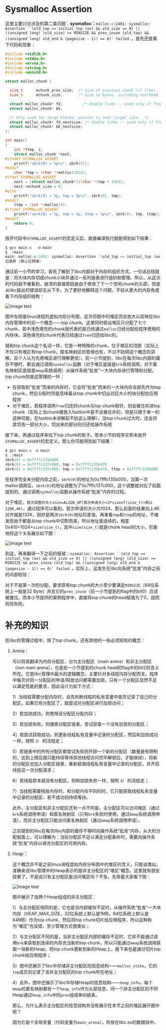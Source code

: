 # Sysmalloc Assertion

这里主要讨论涉及的第二类问题：**sysmalloc：**`malloc.c:2401: sysmalloc: Assertion ``(old_top == initial_top (av) && old_size == 0) || ((unsigned long) (old_size) >= MINSIZE && prev_inuse (old_top) && ((unsigned long) old_end & (pagesize - 1)) == 0)' failed.`，首先还是看下代码和现象：

```C
#include <stdlib.h>
#include <stdio.h>
#include <errno.h>
#include <string.h>
#include <unistd.h>

struct malloc_chunk {

  size_t      mchunk_prev_size;  /* Size of previous chunk (if free).  */
  size_t      mchunk_size;       /* Size in bytes, including overhead. */

  struct malloc_chunk* fd;         /* double links -- used only if free. */
  struct malloc_chunk* bk;

  /* Only used for large blocks: pointer to next larger size.  */
  struct malloc_chunk* fd_nextsize; /* double links -- used only if free. */
  struct malloc_chunk* bk_nextsize;
};

int main()
{
    int *ttmp, i;
    struct malloc_chunk *next;
#ifndef SYSMALLOC_ASSERT
    printf("sbrk(0) = %p\n", sbrk(0));
#endif
    char *tmp = (char *)malloc(1024);
#ifdef SYSMALLOC_ASSERT
    next = (struct malloc_chunk*)((char *)tmp + 1024);
    next->mchunk_size = 0;
#else
    printf("sbrk(0) = %p, tmp = %p\n", sbrk(0), tmp);
#endif
    ttmp = (int *)malloc(4);
#ifndef SYSMALLOC_ASSERT
    printf("sbrk(0) = %p, tmp = %p, ttmp = %p\n", sbrk(0), tmp, ttmp);
#endif
	return 0;
}
```

放开代码中`SYSMALLOC_ASSERT`的宏定义后，直接编译执行就能得到如下结果：

```c
$ gcc main.c  -o main
$ ./main
main: malloc.c:2401: sysmalloc: Assertion `(old_top == initial_top (av) && old_size == 0) || ((unsigned long) (old_size) >= MINSIZE && prev_inuse (old_top) && ((unsigned long) old_end & (pagesize - 1)) == 0)' failed.
已放弃 (核心已转储)
```

通过前一小节的学习，首先了解到了libc内部对于内存的组织方式，一句话总结就是：将大块内存切成chunk小块并通过一系列链表进行组织和管理。所以，从这次的代码就不难看到，崩溃的直接原因是由于修改了下一个空闲chunk的头部，但是从libc报出的错误却无从下手。为了更好地解释这个问题，不妨从更大的内存角度看下内存组织结构：

![Image text](../../../img-storage/topchunk%E5%88%9D%E8%AF%86.png)

图中左侧是linux进程的虚拟内存分布图，这次将图中的堆区完全放大以反映在libc内存管理中的另一个概念——top chunk。这里同时假设堆区只分配了七个chunk，其中浅色填充的chunk就代表的是已经通过`malloc`已经分配给程序使用的内存块，深色填充的chunk代表已经通过`free`归还给libc的。

就和top chunk这个名词一样，它是一种特殊的chunk，位于堆区的顶部（实际上不仅只有堆区有top chunk，匿名映射区的管理也有，不过不妨碍这个概念的讲解，且个人认为先用堆区进行理解更佳）。前一小节提到，libc在每次libc内部的缓存不够时，都会通过调用`sysmalloc`函数（对于堆区底层是`brk`系统调用，对于匿名映射区底层是`mmap`系统调用）从操作系统”批发“一大块内存进行管理和分配，top chunk则是这管理的一环：

- 在获取到“批发”而来的内存时，它会将”批发“而来的一大块内存全部先作为top chunk，然后分配时则是意味着从top chunk中切出对应大小的块分配给应用程序
- 对于堆区，若程序调用`free`归还的chunk与top chunk相邻，则会被合并进top chunk（实际上当chunk被放入fastbin中是不会被合并的，但是只限于单一的这种可能，在fastbin未讲解前不妨这么理解），当top chunk过大时，还会将其切去一部分大小，切出来的部分则归还给操作系统

接下来，再通过程序来找下top chunk的影子。若本小节的程序实例未放开`SYSMALLOC_ASSERT`的宏定义，那么你可能得到如下结果：

```c
$ gcc main.c -o main
$ ./main
sbrk(0) = 0x7fffc135b000
sbrk(0) = 0x7fffc137c000, tmp = 0x7fffc135b470
sbrk(0) = 0x7fffc137c000, tmp = 0x7fffc135b470, ttmp = 0x7fffc135b880
```

在程序完全未分配内存之前，`sbrk(0)`的地址为0x7fffc135b000，当第一次malloc调用后，`sbrk(0)`的地址调整为了0x7fffc137c000，这个调整就对应了前面提到的，通过调用`sysmalloc`函数从操作系统“批发”内存的过程。

对于堆区，`首次调整的大小size=ALIGN_UP(首次申请大小+2*sizeof(size_t)+默认128K,4K)`，通过程序可以看到，首次申请的大小为1024，那么前面的结果向上4K对齐就是132K，刚好是两次`sbrk(0)`地址的差值。再来看`tmp`和`ttmp`的地址，不难发现由于都是从top chunk中切割而来，所以地址是连续的，相差0x410=1024+`size(size_t)`，其中`size(size_t)`就是chunk head的大小，形象地将这个关系展示如下图：

![Image text](../../../img-storage/topchunk%E9%9A%8Fmalloc%E5%8F%98%E5%8C%96.png)

到这，再来翻译一下之前的报错：`sysmalloc: Assertion ``(old_top == initial_top (av) && old_size == 0) || ((unsigned long) (old_size) >= MINSIZE && prev_inuse (old_top) && ((unsigned long) old_end & (pagesize - 1)) == 0)' failed.`，实际上，这发生在libc向系统“批发”内存之前的内部校验：

对于不是第一次的分配，要求原有top chunk的大小至少要满足`MINSIZE`（64位系统上一般是32 Byte）并且它的`prev_inuse`（前一小节提到的flag中的bit0）应该被置位。而本小节提供的案例程序中，直接将top chunk的head赋值为了0，因而校验失败。



# 补充的知识

在libc的管理过程中，除了top chunk，还有其他的一些必须知晓的概念：

1. Arena：

   可以将其翻译为内存分配区，分为主分配区（main arena）和非主分配区（non main arena），也是前一小节提到的chunk head的flag中的bit2的含义所在。它是libc管理中最大的逻辑概念，主要针对多线程内存分配而言。程序中每次对同一分配区的申请/释放访问都需要加锁，只有一个分配区显然不足以满足性能的要求，因此设计为如下方式：

   1）当线程需要分配内存时，会先判断线程的私有变量中是否记录了自己的分配区，如果已有分配区了，就尝试对分配区进行加锁访问；

   2）若加锁成功，则使用该分配区分配内存；

   3）若加锁失败，则搜索分配区链表，尝试获取一个没有加锁的分配区；

   4）若尝试获取成功，则更新线程私有变量中记录的分配区，然后和加锁成功一样，按照 `2）` 的流程走；

   5）若链表中的所有分配区都尝试失败则开辟一个新的分配区（数量是有限制的，达到上限后就只能持续等待其他线程访问完毕解锁后，才能继续），将新的分配区也加入分配区链表，重新赋值线程私有变量中记录的分配区，并开启线程这一次分配请求；

   6）若线程原本就没有分配区，则和加锁失败一样，按照 `3）` 的流程走；

   7）当线程需要释放内存时，和分配内存不同的时，它只能获取线程私有变量中记录的分配区，若不成功则持续等待。

   此外，主分配区和非主分配区还有一点不同是，主分配区可以访问堆区（通过`brk`系统调用申请）和匿名映射区（只有`brk`失败时使用，通过`mmap`系统调用申请），而非主分配区只能访问匿名映射区（通过`mmap`系统调用申请）。

   之前提到的libc在每次libc内部的缓存不够时向操作系统“批发”内存，从大的分配层面上，可以理解为：当前分配区不足以满足分配条件时，需要向操作系统“批发”内存以填充分配区的可用内存。

2. Heap：

   这个概念并不是之前linux进程虚拟内存分布图中的堆区的含义，只能说类似，准确来说libc管理中的Heap表示的是非主分配区的“堆区”概念。这里就有朋友绕晕了，不是说只有主分配区能访问堆区吗？不急，先带着大家看下图：

   ![Image text](../../../img-storage/heap%E5%88%9D%E8%AF%86.png)

   图中展示了由两个Heap组成的非主分配区：
   
   1）与主分配区相同的是，它也是当内部缓存不足时，从操作系统“批发”一大块内存（HEAP_MAX_SIZE，32位系统上默认是1MB，64位系统上默认是64MB）作为top chunk，然后将top chunk切片给应用程序，所以这种称为“堆区”也没错，至少管理方式很类似；
   
   2）与主分配区不同的是，当非主分配区内部的缓存不足时，它并不能通过调用`brk`来获取到连续的内存充当新的top chunk，所以只能通过`mmap`系统调用获取一块新的Heap，将top chunk更新到新的Heap上，接下来也是通过切片top chunk给应用程序；
   
   3）图中还展示了libc中存储非主分配区的信息结构——`malloc_state`，它的`top`成员则记录了该非主分配区的top chunk所在地址；
   
   4）此外，图中还展示了libc中存储Heap的信息结构——`heap_info`，每个`mmap`的匿名映射都有一个`heap_info`作为头部信息，同一个非主分配区的不同Heap通过`heap_info`中的`prev`组成单向链表。
   
   那么，为什么表示主分配区的信息结构并没有展示在本节之前的堆区展开图中呢？
   
   因为它是个全局变量（代码变量为`main_arena`），存放在libc.so的数据段中。

